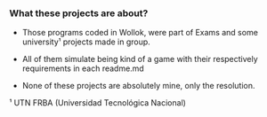 ### What these projects are about?
- Those programs coded in Wollok, were part of Exams and some university¹ projects made in group.

- All of them simulate being kind of a game with their respectively requirements in each readme.md

- None of these projects are absolutely mine, only the resolution.

¹ UTN FRBA (Universidad Tecnológica Nacional)
